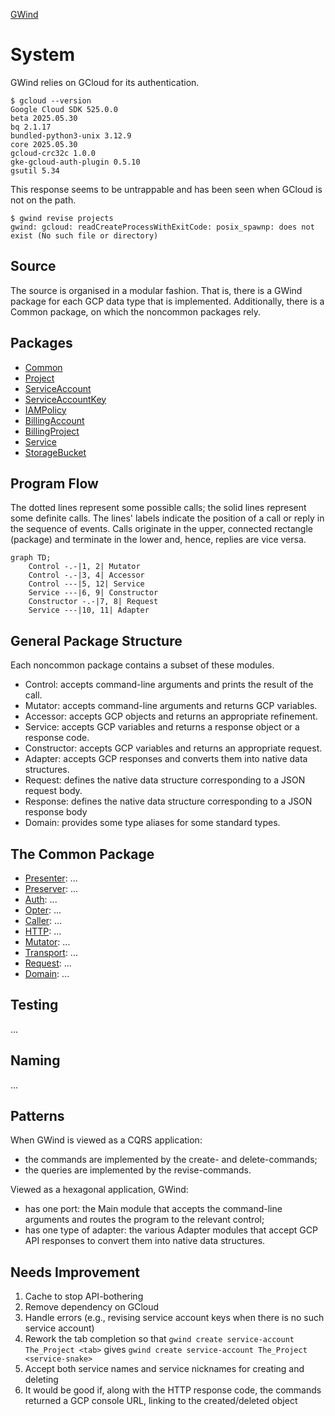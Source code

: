 [GWind](readMe.md)



# System
GWind relies on GCloud for its authentication.
```
$ gcloud --version
Google Cloud SDK 525.0.0
beta 2025.05.30
bq 2.1.17
bundled-python3-unix 3.12.9
core 2025.05.30
gcloud-crc32c 1.0.0
gke-gcloud-auth-plugin 0.5.10
gsutil 5.34
```
This response seems to be untrappable and has been seen when GCloud is not on the path.
```
$ gwind revise projects
gwind: gcloud: readCreateProcessWithExitCode: posix_spawnp: does not exist (No such file or directory)
```


## Source
The source is organised in a modular fashion.  That is, there is a GWind package for each GCP data type that is implemented.  Additionally, there is a Common package, on which the noncommon packages rely.


## Packages
* [Common](src/GWind/Common)
* [Project](src/GWind/Project)
* [ServiceAccount](src/GWind/ServiceAccount)
* [ServiceAccountKey](src/GWind/ServiceAccountKey)
* [IAMPolicy](src/GWind/IAMPolicy)
* [BillingAccount](src/GWind/BillingAccount)
* [BillingProject](src/GWind/BillingProject)
* [Service](src/GWind/Service)
* [StorageBucket](src/GWind/StorageBucket)


## Program Flow
The dotted lines represent some possible calls; the solid lines represent some definite calls.  The lines' labels indicate the position of a call or reply in the sequence of events.  Calls originate in the upper, connected rectangle (package) and terminate in the lower and, hence, replies are vice versa.
```mermaid
graph TD;
    Control -.-|1, 2| Mutator
    Control -.-|3, 4| Accessor
    Control ---|5, 12| Service
    Service ---|6, 9| Constructor
    Constructor -.-|7, 8| Request
    Service ---|10, 11| Adapter
```


## General Package Structure
Each noncommon package contains a subset of these modules.
* Control: accepts command-line arguments and prints the result of the call.
* Mutator: accepts command-line arguments and returns GCP variables.
* Accessor: accepts GCP objects and returns an appropriate refinement.
* Service: accepts GCP variables and returns a response object or a response code.
* Constructor: accepts GCP variables and returns an appropriate request.
* Adapter: accepts GCP responses and converts them into native data structures.
* Request: defines the native data structure corresponding to a JSON request body.
* Response: defines the native data structure corresponding to a JSON response body
* Domain: provides some type aliases for some standard types.


## The Common Package
* [Presenter](src/GWind/Common/Presenter.hs): ...
* [Preserver](src/GWind/Common/Preserver.hs): ...
* [Auth](src/GWind/Common/Auth.hs): ...
* [Opter](src/GWind/Common/Opter.hs): ...
* [Caller](src/GWind/Common/Caller.hs): ...
* [HTTP](src/GWind/Common/HTTP.hs): ...
* [Mutator](src/GWind/Common/Mutator.hs): ...
* [Transport](src/GWind/Common/Transport.hs): ...
* [Request](src/GWind/Common/Request.hs): ...
* [Domain](src/GWind/Common/Domain.hs): ...


## Testing
...


## Naming
...


## Patterns
When GWind is viewed as a CQRS application:
* the commands are implemented by the create- and delete-commands;
* the queries are implemented by the revise-commands.

Viewed as a hexagonal application, GWind:
* has one port: the Main module that accepts the command-line arguments and routes the program to the relevant control;
* has one type of adapter: the various Adapter modules that accept GCP API responses to convert them into native data structures.


## Needs Improvement
1. Cache to stop API-bothering
2. Remove dependency on GCloud
3. Handle errors (e.g., revising service account keys when there is no such service account)
4. Rework the tab completion so that `gwind create service-account The_Project <tab>` gives `gwind create service-account The_Project <service-snake>`
5. Accept both service names and service nicknames for creating and deleting
6. It would be good if, along with the HTTP response code, the commands returned a GCP console URL, linking to the created/deleted object
